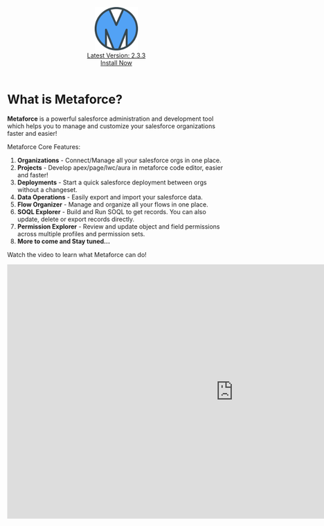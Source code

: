 <div style="text-align:center;padding-bottom:20px;">
    <img src="/img/logo.png" style="width:100px;border-width:0px;">
    <div><a href="/#/pages/gettingStarted/versionHistory.md">Latest Version: 2.3.3</a></div>
    <div><a href="https://metaforce.ltd">Install Now</a></div>
</div>

# What is Metaforce?

**Metaforce** is a powerful salesforce administration and development tool which helps you to manage and customize your salesforce organizations faster and easier!

Metaforce Core Features:

1. **Organizations** - Connect/Manage all your salesforce orgs in one place.
2. **Projects** - Develop apex/page/lwc/aura in metaforce code editor, easier and faster!
3. **Deployments** - Start a quick salesforce deployment between orgs without a changeset.
4. **Data Operations** - Easily export and import your salesforce data.
5. **Flow Organizer** - Manage and organize all your flows in one place.
6. **SOQL Explorer** - Build and Run SOQL to get records. You can also update, delete or export records directly.
7. **Permission Explorer** - Review and update object and field permissions across multiple profiles and permission sets.
8. **More to come and Stay tuned...**

Watch the video to learn what Metaforce can do!

<iframe width="1043" height="587" src="https://www.youtube.com/embed/3lvJJGbEieQ" title="A powerful salesforce administration and development tool" frameborder="0" allow="accelerometer; autoplay; clipboard-write; encrypted-media; gyroscope; picture-in-picture; web-share" allowfullscreen></iframe>
